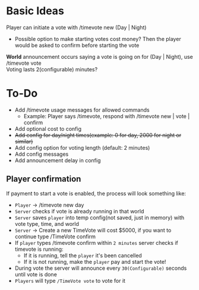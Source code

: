 # Basic Ideas

Player can initiate a vote with /timevote new (Day | Night)
- Possible option to make starting votes cost money? Then the player would be asked to confirm before starting the vote

**World** announcement occurs saying a vote is going on for (Day | Night), use /timevote vote  
Voting lasts 2(configurable) minutes?


# To-Do
- Add /timevote usage messages for allowed commands
  - Example: Player says /timevote, respond with /timevote new | vote | confirm
- Add optional cost to config
- ~~Add config for day/night times(example: 0 for day, 2000 for night or similar)~~
- Add config option for voting length (default: 2 minutes)
- Add config messages
- Add announcement delay in config


## Player confirmation
If payment to start a vote is enabled, the process will look something like:
- `Player` -> /timevote new day
- `Server` checks if vote is already running in that world
- `Server` saves `player` into temp config(not saved, just in memory) with vote type, time, and world
- `Server` -> Create a new TimeVote will cost $5000, if you want to continue type /TimeVote confirm
- If `player` types /timevote confirm within `2 minutes` server checks if timevote is running:
  - If it is running, tell the `player` it's been cancelled
  - If it is not running, make the `player` pay and start the vote!
- During vote the server will announce every `30(Configurable)` seconds until vote is done
- `Players` will type `/TimeVote vote` to vote for it